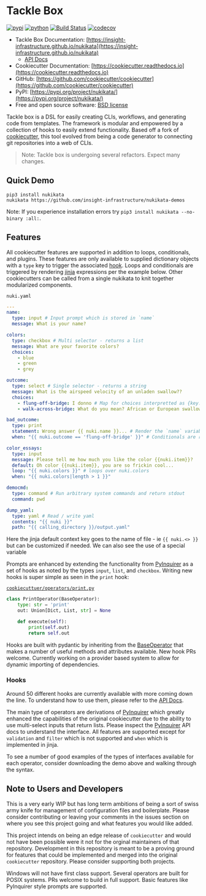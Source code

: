 # Tackle Box

[![pypi](https://img.shields.io/pypi/v/nukikata.svg)](https://pypi.python.org/pypi/nukikata)
[![python](https://img.shields.io/pypi/pyversions/nukikata.svg)](https://pypi.python.org/pypi/nukikata)
[![Build Status](https://travis-ci.org/insight-infrastructure/nukikata.svg?branch=master)](https://travis-ci.org/insight-infrastructure/nukikata)
[![codecov](https://codecov.io/gh/insight-infrastructure/nukikata/branch/master/graphs/badge.svg?branch=master)](https://codecov.io/github/insight-infrastructure/nukikata?branch=master)

* Tackle Box Documentation: [https://insight-infrastructure.github.io/nukikata](https://insight-infrastructure.github.io/nukikata)
    * [API Docs](https://insight-infrastructure.github.io/nukikata/docs/_build/html/cookiecutter.operators.html#submodules)
* Cookiecutter Documentation: [https://cookiecutter.readthedocs.io](https://cookiecutter.readthedocs.io)
* GitHub: [https://github.com/cookiecutter/cookiecutter](https://github.com/cookiecutter/cookiecutter)
* PyPI: [https://pypi.org/project/nukikata/](https://pypi.org/project/nukikata/)
* Free and open source software: [BSD license](https://github.com/nukikata/cookiecutter/blob/master/LICENSE)

Tackle box is a DSL for easily creating CLIs, workflows, and generating code from templates. The framework is modular and empowered by a collection of hooks to easily extend functionality. Based off a fork of [cookiecutter](https://github.com/cookiecutter/cookiecutter), this tool evolved from being a code generator to connecting git repositories into a web of CLIs.

> Note: Tackle box is undergoing several refactors.  Expect many changes.

## Quick Demo

<!--  TODO: Refactor -->
```
pip3 install nukikata
nukikata https://github.com/insight-infrastructure/nukikata-demos
```

Note: If you experience installation errors try `pip3 install nukikata --no-binary :all:`.

## Features

All cookiecutter features are supported in addition to loops, conditionals, and plugins. These features are only available to supplied dictionary objects with a `type` key to trigger the associated [hook](cookiecutter/operators). Loops and conditionals are triggered by rendering [jinja](https://github.com/pallets/jinja) expressions per the example below. Other cookiecutters can be called from a single nukikata to knit together modularized components.

`nuki.yaml`
```yaml
---
name:
  type: input # Input prompt which is stored in `name`
  message: What is your name?

colors:
  type: checkbox # Multi selector - returns a list
  message: What are your favorite colors?
  choices:
    - blue
    - green
    - grey

outcome:
  type: select # Single selector - returns a string
  message: What is the airspeed velocity of an unladen swallow??
  choices:
    - flung-off-bridge: I donno # Map for choices interpretted as {key: question}
    - walk-across-bridge: What do you mean? African or European swallow?

bad_outcome:
  type: print
  statement: Wrong answer {{ nuki.name }}... # Render the `name` variable
  when: "{{ nuki.outcome == 'flung-off-bridge' }}" # Conditionals are rendered json

color_essays:
  type: input
  message: Please tell me how much you like the color {{nuki.item}}?
  default: Oh color {{nuki.item}}, you are so frickin cool...
  loop: "{{ nuki.colors }}" # loops over nuki.colors
  when: "{{ nuki.colors|length > 1 }}"

democmd:
  type: command # Run arbitrary system commands and return stdout
  command: pwd

dump_yaml:
  type: yaml # Read / write yaml
  contents: "{{ nuki }}"
  path: "{{ calling_directory }}/output.yaml"
```

Here the jinja default context key goes to the name of file - ie `{{ nuki.<> }}` but can be customized if needed. We can also see the use of a special variable

Prompts are enhanced by extending the functionality from [PyInquirer](https://github.com/CITGuru/PyInquirer) as a set of hooks as noted by the types `input`, `list`, and `checkbox`. Writing new hooks is super simple as seen in the `print` hook:

[`cookiecuttuer/operators/print.py`](cookiecutter/operators/print.py)

```python
class PrintOperator(BaseOperator):
    type: str = 'print'
    out: Union[Dict, List, str] = None

    def execute(self):
        print(self.out)
        return self.out
```

Hooks are built with pydantic by inheriting from the [BaseOperator]() that makes a number of useful methods and attributes available. New hook PRs welcome. Currently working on a provider based system to allow for dynamic importing of dependencies.

### Hooks

Around 50 different hooks are currently available with more coming down the line. To understand how to use them, please refer to the [API Docs](https://insight-infrastructure.github.io/nukikata/docs/_build/html/cookiecutter.operators.html#submodules).

The main type of operators are derivations of [PyInquirer](https://github.com/CITGuru/PyInquirer) which greatly enhanced the capabilities of the original cookiecutter due to the ability to use multi-select inputs that return lists. Please inspect the [PyInquirer](https://github.com/CITGuru/PyInquirer) API docs to understand the interface. All features are supported except for `validation` and `filter` which is not supported and `when` which is implemented in jinja.

To see a number of good examples of the types of interfaces available for each operator, consider downloading the demo above and walking through the syntax.

## Note to Users and Developers

This is a very early WIP but has long term ambitions of being a sort of swiss army knife for management of configuration files and boilerplate. Please consider contributing or leaving your comments in the issues section on where you see this project going and what features you would like added.

This project intends on being an edge release of `cookiecutter` and would not have been possible were it not for the orginal maintainers of that repository.  Development in this repository is meant to be a proving ground for features that could be implemented and merged into the original `cookiecutter` repository. Please consider supporting both projects.

Windows will not have first class support. Several operators are built for POSIX systems.  PRs welcome to build in full support.  Basic features like PyInquirer style prompts are supported.
